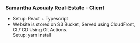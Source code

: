 ### Samantha Azoualy Real-Estate - Client

- Setup: React + Typescript </br>
- Website is stored on S3 Bucket, Served using CloudFront, </br>
  CI / CD Using Git Actions.</br>
  Setup: yarn install
